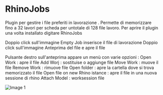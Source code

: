 # RhinoJobs
Plugin per gestire i file preferiti in lavorazione .
Permette di memorizzare fino a 32 lavori per scheda per untotale di 128 file lavoro.
Per aprire il plugin una volta installato digitare RhinoJobs

Doppio click sull'immagine Empty Job inserisce il file di lavorazione 
Doppio click sull'immagine Anteprima del file  e apre il file

Pulsante destro sull'anteprima appare un menù con varie opzioni :
Open Work : apre il file 
Add Worj : sostituise o aggiunge file
Move Work : muove il file 
Remove Work : rimuove file
Open folder : apre la cartella dove si trova memorizzato il file
Open file on new Rhino istance : apre il file in una nuova sessione di rhino
Attach Model : worksession file






![Image 1](https://user-images.githubusercontent.com/36712317/141792290-3b15353f-5e69-406e-9c86-69fcca77b36c.jpg)

